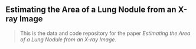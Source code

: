 ## Estimating the Area of a Lung Nodule from an X-ray Image

> This is the data and code repository for the paper *Estimating the Area of a Lung Nodule from an X-ray Image*. 

